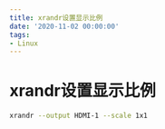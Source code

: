 ```yaml
---
title: xrandr设置显示比例
date: '2020-11-02 00:00:00'
tags:
- Linux
---
```

# xrandr设置显示比例

```bash
xrandr --output HDMI-1 --scale 1x1
```

